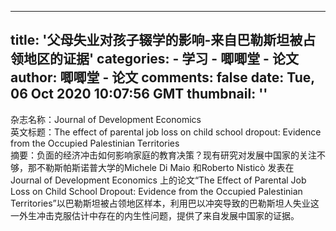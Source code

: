 
---
title: '父母失业对孩子辍学的影响-来自巴勒斯坦被占领地区的证据'
categories: 
    - 学习
    - 唧唧堂 - 论文
author: 唧唧堂 - 论文
comments: false
date: Tue, 06 Oct 2020 10:07:56 GMT
thumbnail: ''
---

<div>   
杂志名称：Journal of Development Economics<br> 英文标题：The effect of parental job loss on child school dropout: Evidence from the Occupied Palestinian Territories<br> 摘要：负面的经济冲击如何影响家庭的教育决策？现有研究对发展中国家的关注不够，那不勒斯帕斯诺普大学的Michele Di Maio 和Roberto Nisticò 发表在 Journal of Development Economics 上的论文“The Effect of Parental Job Loss on Child School Dropout: Evidence from the Occupied Palestinian Territories”以巴勒斯坦被占领地区样本，利用巴以冲突导致的巴勒斯坦人失业这一外生冲击克服估计中存在的内生性问题，提供了来自发展中国家的证据。  
</div>
            